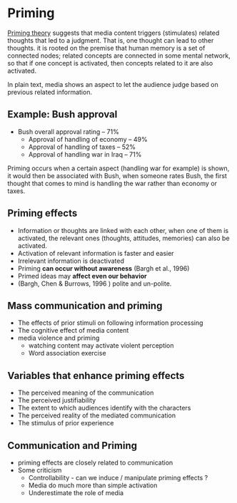 # Priming

[Priming theory](https://en.wikipedia.org/wiki/Priming_(media)) suggests that media content triggers (stimulates) related thoughts that led to a judgment. That is, one thought can lead to other thoughts. it is rooted on the premise that human memory is a set of connected nodes; related concepts are connected in some mental network, so that if one concept is activated, then concepts related to it are also activated.

In plain text, media shows an aspect to let the audience judge based on previous related information. 

## Example: Bush approval

* Bush overall approval rating – 71%
  * Approval of handling of economy – 49%
  * Approval of handling of taxes – 52%
  * Approval of handling war in Iraq – 71%  

Priming occurs when a certain aspect (handling war for example) is shown, it would then be associated with Bush, when someone rates Bush, the first thought that comes to mind is handling the war rather than economy or taxes.  



## Priming effects

- Information or thoughts are linked with each other, when one of them is activated, the relevant ones (thoughts, attitudes, memories) can also be activated. 
- Activation of relevant information is faster and easier
- Irrelevant information is deactivated
- Priming **can occur without awareness** (Bargh et al., 1996)
- Primed ideas may **affect even our behavior** 
- (Bargh, Chen & Burrows, 1996 ) polite and un-polite.

## Mass communication and priming 

- The effects of prior stimuli on following information processing
- The cognitive effect of media content
- media violence and priming
  - watching content may activate violent perception
  - Word association exercise 

 

## Variables that enhance priming effects

- The perceived meaning of the communication 
- The perceived justifiability
- The extent to which audiences identify with the characters
- The perceived reality of the mediated communication 
- The stimulus of prior experience 

## Communication and Priming

- priming effects are closely related to communication
- Some criticism
  - Controllability - can we induce / manipulate priming effects ?
  - Media do much more than simple activation 
  - Underestimate the role of media

